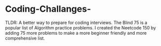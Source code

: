 # Coding-Challanges-

TLDR: A better way to prepare for coding interviews.
The Blind 75 is a popular list of Algorithm practice problems. I created the Neetcode 150 by adding 75 more problems to make a more beginner friendly and more comprehensive list.
